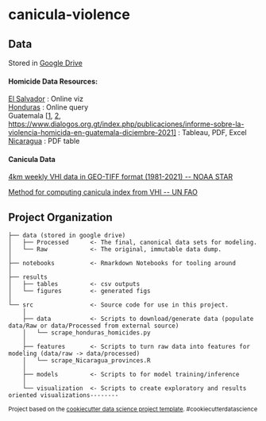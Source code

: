 canicula-violence
==============================

## Data

Stored in [Google Drive](https://drive.google.com/drive/folders/1QNyZ89ooJamt69vxnnY5jXXc8HD3Q_pz?usp=sharing)

#### Homicide Data Resources:

[El Salvador](https://flo.uri.sh/visualisation/6005450/embed?auto=1) : Online viz  
[Honduras](https://www.sepol.hn/sepol-estadisticas-incidencia-municipio.php) : Online query  
Guatemala [[1](https://cien.org.gt/index.php/cantidad-de-homicidios-por-municipio/), [2](https://mingob.gob.gt/indicadores-de-seguridad-ciudadana-y-acciones-policiales/), https://www.dialogos.org.gt/index.php/publicaciones/informe-sobre-la-violencia-homicida-en-guatemala-diciembre-2021] : Tableau, PDF, Excel  
[Nicaragua](https://www.policia.gob.ni/wp-content/uploads/2021/05/Anuario-PN-2020-marzo.pdf) : PDF table



#### Canicula Data

[4km weekly VHI data in GEO-TIFF format (1981-2021) -- NOAA STAR](https://www.star.nesdis.noaa.gov/smcd/emb/vci/VH/vh_ftp.php)

[Method for computing canicula index from VHI -- UN FAO](https://www.fao.org/publications/card/en/c/CB1818EN/) 



Project Organization
------------

    ├── data (stored in google drive)
    │   ├── Processed      <- The final, canonical data sets for modeling.
    │   └── Raw            <- The original, immutable data dump.
    │
    ├── notebooks          <- Rmarkdown Notebooks for tooling around
    │
    ├── results            
    │   ├── tables         <- csv outputs
    │   └── figures        <- generated figs
    │
    └── src                <- Source code for use in this project.
        │
        ├── data           <- Scripts to download/generate data (populate data/Raw or data/Processed from external source)
        │   └── scrape_honduras_homicides.py
        │
        ├── features       <- Scripts to turn raw data into features for modeling (data/raw -> data/processed)
        │   └── scrape_Nicaragua_provinces.R
        │
        ├── models         <- Scripts to for model training/inference
        │
        └── visualization  <- Scripts to create exploratory and results oriented visualizations--------
    

<p><small>Project based on the <a target="_blank" href="https://drivendata.github.io/cookiecutter-data-science/">cookiecutter data science project template</a>. #cookiecutterdatascience</small></p>
